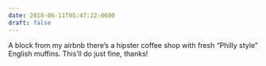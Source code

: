 ```yaml
---
date: 2018-06-11T05:47:22-0600
draft: false
---
```




A block from my airbnb there’s a hipster coffee shop with fresh “Philly style” English muffins. This’ll do just fine, thanks!



